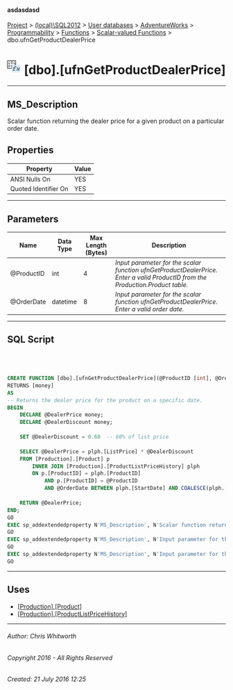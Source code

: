 #### asdasdasd

[Project](../../../../../../index.md) > [(local)\\SQL2012](../../../../../index.md) > [User databases](../../../../index.md) > [AdventureWorks](../../../index.md) > [Programmability](../../index.md) > [Functions](../index.md) > [Scalar-valued Functions](Scalar-valued_Functions.md) > dbo.ufnGetProductDealerPrice

# ![Scalar-valued Functions](../../../../../../Images/Function_Scalar32.png) [dbo].[ufnGetProductDealerPrice]

---

## <a name="#description"></a>MS_Description

Scalar function returning the dealer price for a given product on a particular order date.

## <a name="#properties"></a>Properties

| Property | Value |
|---|---|
| ANSI Nulls On | YES |
| Quoted Identifier On | YES |


---

## <a name="#parameters"></a>Parameters

| Name | Data Type | Max Length (Bytes) | Description |
|---|---|---|---|
| @ProductID | int | 4 | _Input parameter for the scalar function ufnGetProductDealerPrice. Enter a valid ProductID from the Production.Product table._ |
| @OrderDate | datetime | 8 | _Input parameter for the scalar function ufnGetProductDealerPrice. Enter a valid order date._ |


---

## <a name="#sqlscript"></a>SQL Script

```sql



CREATE FUNCTION [dbo].[ufnGetProductDealerPrice](@ProductID [int], @OrderDate [datetime])
RETURNS [money] 
AS 
-- Returns the dealer price for the product on a specific date.
BEGIN
    DECLARE @DealerPrice money;
    DECLARE @DealerDiscount money;

    SET @DealerDiscount = 0.60  -- 60% of list price

    SELECT @DealerPrice = plph.[ListPrice] * @DealerDiscount 
    FROM [Production].[Product] p 
        INNER JOIN [Production].[ProductListPriceHistory] plph 
        ON p.[ProductID] = plph.[ProductID] 
            AND p.[ProductID] = @ProductID 
            AND @OrderDate BETWEEN plph.[StartDate] AND COALESCE(plph.[EndDate], CONVERT(datetime, '99991231', 112)); -- Make sure we get all the prices!

    RETURN @DealerPrice;
END;
GO
EXEC sp_addextendedproperty N'MS_Description', N'Scalar function returning the dealer price for a given product on a particular order date.', 'SCHEMA', N'dbo', 'FUNCTION', N'ufnGetProductDealerPrice', NULL, NULL
GO
EXEC sp_addextendedproperty N'MS_Description', N'Input parameter for the scalar function ufnGetProductDealerPrice. Enter a valid order date.', 'SCHEMA', N'dbo', 'FUNCTION', N'ufnGetProductDealerPrice', 'PARAMETER', N'@OrderDate'
GO
EXEC sp_addextendedproperty N'MS_Description', N'Input parameter for the scalar function ufnGetProductDealerPrice. Enter a valid ProductID from the Production.Product table.', 'SCHEMA', N'dbo', 'FUNCTION', N'ufnGetProductDealerPrice', 'PARAMETER', N'@ProductID'
GO

```


---

## <a name="#uses"></a>Uses

* [[Production].[Product]](../../../Tables/Product.md)
* [[Production].[ProductListPriceHistory]](../../../Tables/ProductListPriceHistory.md)


---

###### Author:  Chris Whitworth

###### Copyright 2016 - All Rights Reserved

###### Created: 21 July 2016 12:25

